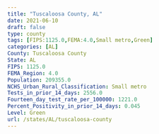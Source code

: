 ```yaml
---
title: "Tuscaloosa County, AL"
date: 2021-06-10
draft: false
type: county
tags: [FIPS:1125.0,FEMA:4.0,Small metro,Green]
categories: [AL]
County: Tuscaloosa County
State: AL
FIPS: 1125.0
FEMA_Region: 4.0
Population: 209355.0
NCHS_Urban_Rural_Classification: Small metro
Tests_in_prior_14_days: 2556.0
Fourteen_day_test_rate_per_100000: 1221.0
Percent_Positivity_in_prior_14_days: 0.045
Level: Green
url: /states/AL/tuscaloosa-county
---
```



